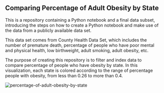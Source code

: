 ## Comparing Percentage of Adult Obesity by State

This is a repository containing a Python notebook and a final data subset, introducing the steps on how to create a Python notebook and make use of the data from a publicly available data set.

This data set comes from County Health Data Set, which includes the number of premature death, percentage of people who have poor mental and physical health, low birthweight, adult smoking, adult obesity, etc.

The purpose of creating this repository is to filter and index data to compare percentage of people who have obesity by state. In this visualization, each state is colored according to the range of percentage people with obesity, from less than 0.26 to more than 0.4.

![percentage-of-adult-obesity-by-state](https://user-images.githubusercontent.com/118301706/204125375-cb275ebc-e91e-4eff-90f5-c6147e2cd82e.png)
